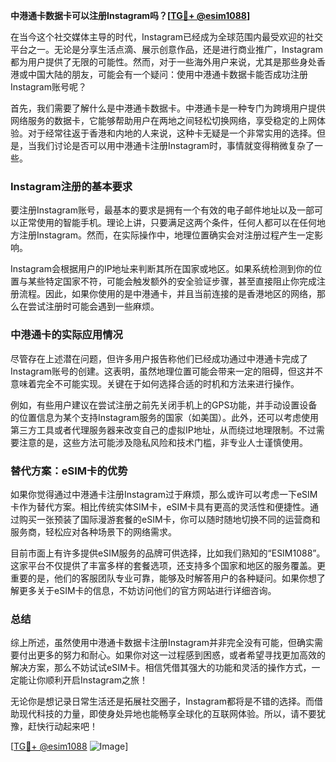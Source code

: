 **中港通卡数据卡可以注册Instagram吗？[[TG💪+ @esim1088](https://t.me/s/esim1088)]**

在当今这个社交媒体主导的时代，Instagram已经成为全球范围内最受欢迎的社交平台之一。无论是分享生活点滴、展示创意作品，还是进行商业推广，Instagram都为用户提供了无限的可能性。然而，对于一些海外用户来说，尤其是那些身处香港或中国大陆的朋友，可能会有一个疑问：使用中港通卡数据卡能否成功注册Instagram账号呢？

首先，我们需要了解什么是中港通卡数据卡。中港通卡是一种专门为跨境用户提供网络服务的数据卡，它能够帮助用户在两地之间轻松切换网络，享受稳定的上网体验。对于经常往返于香港和内地的人来说，这种卡无疑是一个非常实用的选择。但是，当我们讨论是否可以用中港通卡注册Instagram时，事情就变得稍微复杂了一些。

### Instagram注册的基本要求

要注册Instagram账号，最基本的要求是拥有一个有效的电子邮件地址以及一部可以正常使用的智能手机。理论上讲，只要满足这两个条件，任何人都可以在任何地方注册Instagram。然而，在实际操作中，地理位置确实会对注册过程产生一定影响。

Instagram会根据用户的IP地址来判断其所在国家或地区。如果系统检测到你的位置与某些特定国家不符，可能会触发额外的安全验证步骤，甚至直接阻止你完成注册流程。因此，如果你使用的是中港通卡，并且当前连接的是香港地区的网络，那么在尝试注册时可能会遇到一些麻烦。

### 中港通卡的实际应用情况

尽管存在上述潜在问题，但许多用户报告称他们已经成功通过中港通卡完成了Instagram账号的创建。这表明，虽然地理位置可能会带来一定的阻碍，但这并不意味着完全不可能实现。关键在于如何选择合适的时机和方法来进行操作。

例如，有些用户建议在尝试注册之前先关闭手机上的GPS功能，并手动设置设备的位置信息为某个支持Instagram服务的国家（如美国）。此外，还可以考虑使用第三方工具或者代理服务器来改变自己的虚拟IP地址，从而绕过地理限制。不过需要注意的是，这些方法可能涉及隐私风险和技术门槛，非专业人士谨慎使用。

### 替代方案：eSIM卡的优势

如果你觉得通过中港通卡注册Instagram过于麻烦，那么或许可以考虑一下eSIM卡作为替代方案。相比传统实体SIM卡，eSIM卡具有更高的灵活性和便捷性。通过购买一张预装了国际漫游套餐的eSIM卡，你可以随时随地切换不同的运营商和服务商，轻松应对各种场景下的网络需求。

目前市面上有许多提供eSIM服务的品牌可供选择，比如我们熟知的“ESIM1088”。这家平台不仅提供了丰富多样的套餐选项，还支持多个国家和地区的服务覆盖。更重要的是，他们的客服团队专业可靠，能够及时解答用户的各种疑问。如果你想了解更多关于eSIM卡的信息，不妨访问他们的官方网站进行详细咨询。

### 总结

综上所述，虽然使用中港通卡数据卡注册Instagram并非完全没有可能，但确实需要付出更多的努力和耐心。如果你对这一过程感到困惑，或者希望寻找更加高效的解决方案，那么不妨试试eSIM卡。相信凭借其强大的功能和灵活的操作方式，一定能让你顺利开启Instagram之旅！

无论你是想记录日常生活还是拓展社交圈子，Instagram都将是不错的选择。而借助现代科技的力量，即使身处异地也能畅享全球化的互联网体验。所以，请不要犹豫，赶快行动起来吧！

[[TG💪+ @esim1088](https://t.me/s/esim1088) ![Image](https://i.postimg.cc/4NQfJmqS/Snipaste-2025-05-13-00-14-12.png)]